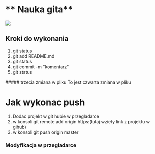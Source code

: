 <h1> ** Nauka gita** </h1>
<img src="https://octodex.github.com/images/saritocat.png">
<h2>Kroki do wykonania</h2>
<ol>
  <li> git status</li>
  <li> git add README.md</li>
  <li> git status</li>
  <li>git commit -m "komentarz"</li>
  <li> git status</li>
</ol>
##### trzecia zmiana w pliku
To jest czwarta zmiana w pliku

<h1>Jak wykonac push</h1>
<ol>
  <li>Dodac projekt w git hubie w przegladarce</li>
  <li>w konsoli git remote add origin https:(tutaj wziety link z projektu w gihub)</li>
  <li>w konsoli git push origin master</li>

</ol>

<h3>Modyfikacja w przegladarce</h3>
